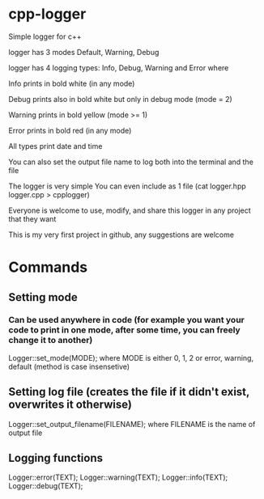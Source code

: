 # cpp-logger
Simple logger for c++

logger has 3 modes Default, Warning, Debug

logger has 4 logging types: Info, Debug, Warning and Error where

Info prints in bold white (in any mode)

Debug prints also in bold white but only in debug mode (mode = 2)

Warning prints in bold yellow (mode >= 1)

Error prints in bold red (in any mode)

All types print date and time

You can also set the output file name to log both into the terminal and the file

The logger is very simple
You can even include as 1 file (cat logger.hpp logger.cpp > cpplogger)

Everyone is welcome to use, modify, and share this logger in any project that they want

This is my very first project in github, any suggestions are welcome

# Commands

## Setting mode
### Can be used anywhere in code (for example you want your code to print in one mode, after some time, you can freely change it to another)
Logger::set_mode(MODE); where MODE is either 0, 1, 2 or error, warning, default (method is case insensetive)

## Setting log file (creates the file if it didn't exist, overwrites it otherwise)
Logger::set_output_filename(FILENAME); where FILENAME is the name of output file 

## Logging functions
Logger::error(TEXT);
Logger::warning(TEXT);
Logger::info(TEXT);
Logger::debug(TEXT);

